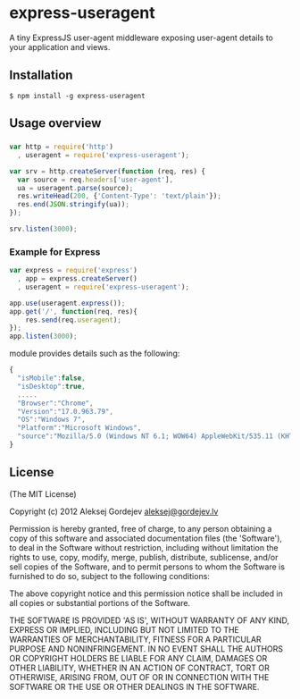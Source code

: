 # express-useragent

  A tiny ExpressJS user-agent middleware exposing user-agent details to your application and views.

## Installation

    $ npm install -g express-useragent

## Usage overview

###

```js
var http = require('http')
  , useragent = require('express-useragent');

var srv = http.createServer(function (req, res) {
  var source = req.headers['user-agent'],
  ua = useragent.parse(source);
  res.writeHead(200, {'Content-Type': 'text/plain'});
  res.end(JSON.stringify(ua));
});

srv.listen(3000);
```

### Example for Express

```js
var express = require('express')
  , app = express.createServer()
  , useragent = require('express-useragent');

app.use(useragent.express());
app.get('/', function(req, res){
    res.send(req.useragent);
});
app.listen(3000);
```

module provides details such as the following:

```js
{
  "isMobile":false,
  "isDesktop":true,
  .....
  "Browser":"Chrome",
  "Version":"17.0.963.79",
  "OS":"Windows 7",
  "Platform":"Microsoft Windows",
  "source":"Mozilla/5.0 (Windows NT 6.1; WOW64) AppleWebKit/535.11 (KHTML, like Gecko) Chrome/17.0.963.79 Safari/535.11"
}

```

## License

(The MIT License)

Copyright (c) 2012 Aleksej Gordejev <aleksej@gordejev.lv>

Permission is hereby granted, free of charge, to any person obtaining
a copy of this software and associated documentation files (the
'Software'), to deal in the Software without restriction, including
without limitation the rights to use, copy, modify, merge, publish,
distribute, sublicense, and/or sell copies of the Software, and to
permit persons to whom the Software is furnished to do so, subject to
the following conditions:

The above copyright notice and this permission notice shall be
included in all copies or substantial portions of the Software.

THE SOFTWARE IS PROVIDED 'AS IS', WITHOUT WARRANTY OF ANY KIND,
EXPRESS OR IMPLIED, INCLUDING BUT NOT LIMITED TO THE WARRANTIES OF
MERCHANTABILITY, FITNESS FOR A PARTICULAR PURPOSE AND NONINFRINGEMENT.
IN NO EVENT SHALL THE AUTHORS OR COPYRIGHT HOLDERS BE LIABLE FOR ANY
CLAIM, DAMAGES OR OTHER LIABILITY, WHETHER IN AN ACTION OF CONTRACT,
TORT OR OTHERWISE, ARISING FROM, OUT OF OR IN CONNECTION WITH THE
SOFTWARE OR THE USE OR OTHER DEALINGS IN THE SOFTWARE.
